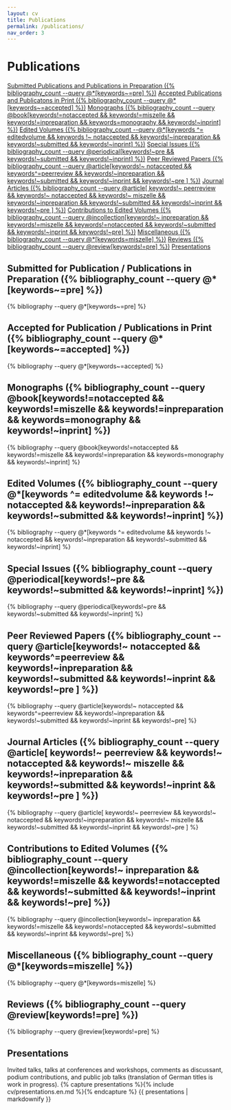 ```yaml
---
layout: cv
title: Publications
permalink: /publications/
nav_order: 3
---
```

<h1>Publications</h1>
<div class="fs-3 mb-5 mt-5">
<a class="btn btn-outline" href="#submitted-for-publication--publications-in-preparation-{% bibliography_count --query @*[keywords~=pre] %}">Submitted Publications and Publications in Preparation ({% bibliography_count --query @*[keywords~=pre] %})</a> 
<a class="btn btn-outline" href="#accepted-for-publication--publications-in-print-{% bibliography_count --query @*[keywords~=accepted] %}">Accepted Publications and Publicatons in Print ({% bibliography_count --query @*[keywords~=accepted] %})</a> 
<a class="btn btn-outline" href="#monographs-{% bibliography_count --query @book[keywords!=notaccepted  && keywords!=miszelle &&  keywords!=inpreparation && keywords=monography && keywords!~inprint] %}">Monographs ({% bibliography_count --query @book[keywords!=notaccepted  && keywords!=miszelle &&  keywords!=inpreparation && keywords=monography && keywords!~inprint] %})</a> 
<a class="btn btn-outline" href="#edited-volumes-{% bibliography_count --query @*[keywords ^= editedvolume && keywords !~ notaccepted && keywords!~inpreparation && keywords!~submitted && keywords!~inprint] %}">Edited Volumes ({% bibliography_count --query @*[keywords ^= editedvolume && keywords !~ notaccepted && keywords!~inpreparation && keywords!~submitted && keywords!~inprint] %})</a> 
<a class="btn btn-outline" href="#special-issues-{% bibliography_count --query @periodical[keywords!~pre && keywords!~submitted && keywords!~inprint] %}">Special Issues ({% bibliography_count --query @periodical[keywords!~pre && keywords!~submitted && keywords!~inprint] %})</a> 
<a class="btn btn-outline" href="#peer-reviewed-papers-12">Peer Reviewed Papers ({% bibliography_count --query @article[keywords!~ notaccepted && keywords^=peerreview && keywords!~inpreparation && keywords!~submitted && keywords!~inprint && keywords!~pre ] %})</a> 
<a class="btn btn-outline" href="#journal-articles-{% bibliography_count --query @article[ keywords!~ peerreview && keywords!~ notaccepted && keywords!~ miszelle && keywords!~inpreparation && keywords!~submitted && keywords!~inprint && keywords!~pre ] %}">Journal Articles ({% bibliography_count --query @article[ keywords!~ peerreview && keywords!~ notaccepted && keywords!~ miszelle && keywords!~inpreparation && keywords!~submitted && keywords!~inprint && keywords!~pre ] %})</a> 
<a class="btn btn-outline" href="#contributions-to-edited-volumes-{% bibliography_count --query @incollection[keywords!~ inpreparation && keywords!=miszelle && keywords!=notaccepted && keywords!~submitted && keywords!~inprint && keywords!~pre] %}">Contributions to Edited Volumes ({% bibliography_count --query @incollection[keywords!~ inpreparation && keywords!=miszelle && keywords!=notaccepted && keywords!~submitted && keywords!~inprint && keywords!~pre] %})</a> 
<a class="btn btn-outline" href="#miscellaneous-{% bibliography_count --query @*[keywords=miszelle] %}">Miscellaneous ({% bibliography_count --query @*[keywords=miszelle] %})</a> 
<a class="btn btn-outline" href="#reviews-{% bibliography_count --query @review[keywords!=pre] %}">Reviews ({% bibliography_count --query @review[keywords!=pre] %})</a> 
<a class="btn btn-outline" href="#presentations">Presentations</a> 

<!--	{% for item in site.data.navigation.publications-quicklinks %}
<a class="btn btn-outline" href="{{ item.url | relative_url }}">{{ item.title }}</a>{% endfor %}--></div>

## Submitted for Publication / Publications in Preparation ({% bibliography_count --query @*[keywords~=pre] %})

{% bibliography --query @*[keywords~=pre] %}

## Accepted for Publication / Publications in Print ({% bibliography_count --query @*[keywords~=accepted] %})

{% bibliography --query @*[keywords~=accepted] %}

## Monographs ({% bibliography_count --query @book[keywords!=notaccepted  && keywords!=miszelle &&  keywords!=inpreparation && keywords=monography && keywords!~inprint] %})

{% bibliography --query @book[keywords!=notaccepted  && keywords!=miszelle &&  keywords!=inpreparation && keywords=monography && keywords!~inprint] %}

## Edited Volumes ({% bibliography_count --query @*[keywords ^= editedvolume && keywords !~ notaccepted && keywords!~inpreparation && keywords!~submitted && keywords!~inprint] %})

{% bibliography --query @*[keywords ^= editedvolume && keywords !~ notaccepted && keywords!~inpreparation && keywords!~submitted && keywords!~inprint] %}

## Special Issues ({% bibliography_count --query @periodical[keywords!~pre && keywords!~submitted && keywords!~inprint] %})

{% bibliography --query @periodical[keywords!~pre && keywords!~submitted && keywords!~inprint] %}

## Peer Reviewed Papers ({% bibliography_count --query @article[keywords!~ notaccepted && keywords^=peerreview && keywords!~inpreparation && keywords!~submitted && keywords!~inprint && keywords!~pre ] %})

{% bibliography --query @article[keywords!~ notaccepted && keywords^=peerreview && keywords!~inpreparation && keywords!~submitted && keywords!~inprint && keywords!~pre] %}

## Journal Articles ({% bibliography_count --query @article[ keywords!~ peerreview && keywords!~ notaccepted && keywords!~ miszelle && keywords!~inpreparation && keywords!~submitted && keywords!~inprint && keywords!~pre ] %})

{% bibliography --query @article[ keywords!~ peerreview && keywords!~ notaccepted && keywords!~inpreparation && keywords!~ miszelle && keywords!~submitted && keywords!~inprint && keywords!~pre ] %}

## Contributions to Edited Volumes ({% bibliography_count --query @incollection[keywords!~ inpreparation && keywords!=miszelle && keywords!=notaccepted && keywords!~submitted && keywords!~inprint && keywords!~pre] %})

{% bibliography --query @incollection[keywords!~ inpreparation && keywords!=miszelle && keywords!=notaccepted && keywords!~submitted && keywords!~inprint && keywords!~pre] %}

## Miscellaneous ({% bibliography_count --query @*[keywords=miszelle] %})

{% bibliography --query @*[keywords=miszelle] %}

## Reviews ({% bibliography_count --query @review[keywords!=pre] %})

{% bibliography --query @review[keywords!=pre] %}

## Presentations
Invited talks, talks at conferences and workshops, comments as discussant, podium contributions, and public job talks (translation of German titles is work in progress).
{% capture presentations %}{% include cv/presentations.en.md %}{% endcapture %}
{{ presentations | markdownify }}
